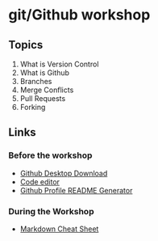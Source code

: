 # git/Github workshop

## Topics
1. What is Version Control
2. What is Github
3. Branches
4. Merge Conflicts
5. Pull Requests
6. Forking

## Links
### Before the workshop
- [Github Desktop Download](https://desktop.github.com/download/?wt.mc_id=studentamb_409917)
- [Code editor](https://code.visualstudio.com/download?wt.mc_id=studentamb_409917)
- [Github Profile README Generator](https://rahuldkjain.github.io/gh-profile-readme-generator/)

### During the Workshop
- [Markdown Cheat Sheet](https://www.markdownguide.org/cheat-sheet/)

